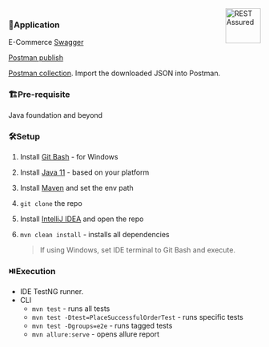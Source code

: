 <img align=right src="https://avatars.githubusercontent.com/u/19369327?s=200&v=4" title="REST Assured" width='auto' height="70"/>

### 🧩Application
E-Commerce [Swagger](https://www.apicademy.dev/docs/)

[Postman publish](https://documenter.getpostman.com/view/31125524/2s9YXmWKgB)

[Postman collection](https://www.apicademy.dev/postman-collection-download). Import the downloaded JSON into Postman.

### 🏗️Pre-requisite
Java foundation and beyond

### 🛠️Setup
1. Install [Git Bash](https://git-scm.com/downloads) - for Windows
2. Install [Java 11](https://www.oracle.com/java/technologies/downloads/#java11) - based on your platform
3. Install [Maven](https://maven.apache.org/download.cgi) and set the env path
4. `git clone` the repo
5. Install [IntelliJ IDEA](https://www.jetbrains.com/idea/download/?section=windows) and open the repo
6. `mvn clean install` - installs all dependencies

   > If using Windows, set IDE terminal to Git Bash and execute.

### ⏯️Execution
- IDE TestNG runner.
- CLI
  - `mvn test` - runs all tests
  - `mvn test -Dtest=PlaceSuccessfulOrderTest` - runs specific tests
  - `mvn test -Dgroups=e2e` - runs tagged tests
  - `mvn allure:serve` - opens allure report
